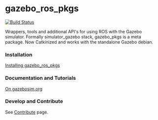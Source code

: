 # gazebo_ros_pkgs

[![Build Status](http://build.ros.org/buildStatus/icon?job=Jpr__gazebo_ros_pkgs__ubuntu_trusty_amd64)](http://build.ros.org/job/Jpr__gazebo_ros_pkgs__ubuntu_trusty_amd64)

Wrappers, tools and additional API's for using ROS with the Gazebo simulator. Formally simulator_gazebo stack, gazebo_pkgs is a meta package. Now Catkinized and works with the standalone Gazebo debian.

### Installation
[Installing gazebo_ros_pkgs](http://gazebosim.org/tutorials?tut=ros_installing&cat=connect_ros)

### Documentation and Tutorials
[On gazebosim.org](http://gazebosim.org/tutorials?cat=connect_ros)

### Develop and Contribute

See [Contribute](https://github.com/ros-simulation/gazebo_ros_pkgs/blob/hydro-devel/CONTRIBUTING.md) page.


